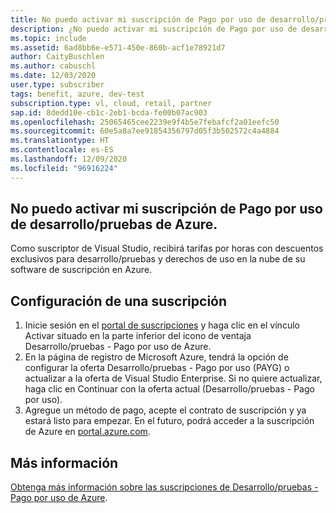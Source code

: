 ```yaml
---
title: No puedo activar mi suscripción de Pago por uso de desarrollo/pruebas de Azure.
description: ¿No puedo activar mi suscripción de Pago por uso de desarrollo/pruebas de Azure, incluida en mi suscripción de Visual Studio?
ms.topic: include
ms.assetid: 6ad8bb6e-e571-450e-860b-acf1e78921d7
author: CaityBuschlen
ms.author: cabuschl
ms.date: 12/03/2020
user.type: subscriber
tags: benefit, azure, dev-test
subscription.type: vl, cloud, retail, partner
sap.id: 8dedd10e-cb1c-2eb1-bcda-fe00b07ac903
ms.openlocfilehash: 25065465cee2239e9f4b5e7febafcf2a01eefc50
ms.sourcegitcommit: 60e5a8a7ee91854356797d05f3b502572c4a4884
ms.translationtype: HT
ms.contentlocale: es-ES
ms.lasthandoff: 12/09/2020
ms.locfileid: "96916224"
---
```

## <a name="im-unable-to-activate-my-azure-dev--test-pay-as-you-go-subscription"></a>No puedo activar mi suscripción de Pago por uso de desarrollo/pruebas de Azure.

Como suscriptor de Visual Studio, recibirá tarifas por horas con descuentos exclusivos para desarrollo/pruebas y derechos de uso en la nube de su software de suscripción en Azure. 

## <a name="set-up-a-subscription"></a>Configuración de una suscripción

1. Inicie sesión en el [portal de suscripciones](https://my.visualstudio.com/benefits) y haga clic en el vínculo Activar situado en la parte inferior del icono de ventaja Desarrollo/pruebas - Pago por uso de Azure.
1. En la página de registro de Microsoft Azure, tendrá la opción de configurar la oferta Desarrollo/pruebas - Pago por uso (PAYG) o actualizar a la oferta de Visual Studio Enterprise. Si no quiere actualizar, haga clic en Continuar con la oferta actual (Desarrollo/pruebas - Pago por uso). 
1. Agregue un método de pago, acepte el contrato de suscripción y ya estará listo para empezar. En el futuro, podrá acceder a la suscripción de Azure en [portal.azure.com](https://portal.azure.com/). 

## <a name="more-information"></a>Más información 
[Obtenga más información sobre las suscripciones de Desarrollo/pruebas - Pago por uso de Azure](https://docs.microsoft.com/visualstudio/subscriptions/vs-azure-payg).